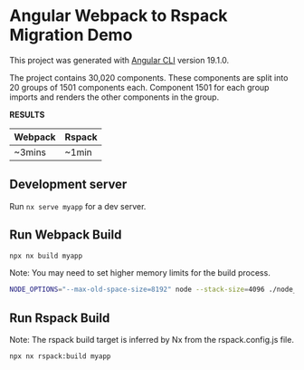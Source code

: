 # Angular Webpack to Rspack Migration Demo

This project was generated with [Angular CLI](https://github.com/angular/angular-cli) version 19.1.0.

The project contains 30,020 components. 
These components are split into 20 groups of 1501 components each.
Component 1501 for each group imports and renders the other components in the group.

**RESULTS**

| Webpack | Rspack |
|---------|-------|
| ~3mins  | ~1min |


## Development server

Run `nx serve myapp` for a dev server.


## Run Webpack Build

```bash
npx nx build myapp
```

Note: You may need to set higher memory limits for the build process.

```bash
NODE_OPTIONS="--max-old-space-size=8192" node --stack-size=4096 ./node_modules/.bin/nx build myapp
```

## Run Rspack Build
Note: The rspack build target is inferred by Nx from the rspack.config.js file.

```bash
npx nx rspack:build myapp
```
